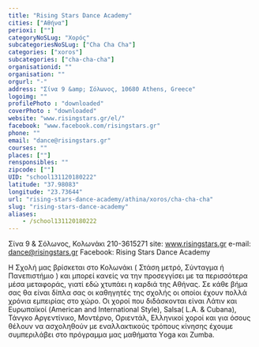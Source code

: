 ```yaml
---
title: "Rising Stars Dance Academy"
cities: ["Αθήνα"]
perioxi: [""]
categoryNoSLug: "Χορός"
subcategoriesNoSLug: ["Cha Cha Cha"]
categories: ["xoros"]
subcategories: ["cha-cha-cha"]
organisationid: ""
organisation: ""
orgurl: "-"
address: "Σίνα 9 &amp; Σόλωνος, 10680 Athens, Greece"
logoimg: ""
profilePhoto : "downloaded"
coverPhoto : "downloaded"
website: "www.risingstars.gr/el/"
facebook: "www.facebook.com/risingstars.gr"
phone: ""
email: "dance@risingstars.gr"
courses: ""
places: [""]
rensponsibles: ""
zipcode: [""]
UID: "school131120180222"
latitude: "37.98083"
longitude: "23.73644"
url: "rising-stars-dance-academy/athina/xoros/cha-cha-cha"
slug: "rising-stars-dance-academy"
aliases:
    - /school131120180222
---
```



Σίνα 9 &amp; Σόλωνος, Κολωνάκι 210-3615271 site: www.risingstars.gr e-mail: dance@risingstars.gr Facebook: Rising Stars Dance Academy

H Σχολή μας βρίσκεται στο Κολωνάκι ( Στάση μετρό, Σύνταγμα ή Πανεπιστήμιο ) και μπορεί κανείς να την προσεγγίσει με τα περισσότερα μέσα μεταφοράς, γιατί εδώ χτυπάει η καρδιά της Αθήνας. Σε κάθε βήμα σας θα είναι δίπλα σας οι καθηγητές της σχολής οι οποίοι έχουν πολλά χρόνια εμπειρίας στο χώρο. Οι χοροί που διδάσκονται είναι Λάτιν και Ευρωπαϊκοί (American and International Style), Salsa( L.A. &amp; Cubana), Τάνγκο Αργεντίνικο, Μοντέρνο, Οριεντάλ, Ελληνικοί χοροί και για όσους θέλουν να ασχοληθούν με εναλλακτικούς τρόπους κίνησης έχουμε συμπεριλάβει στο πρόγραμμα μας μαθήματα Υoga και Zumba.